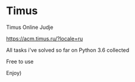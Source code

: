 # Timus
Timus Online Judje 

https://acm.timus.ru/?locale=ru

All tasks i've solved so far on Python 3.6 collected

Free to use

Enjoy)
